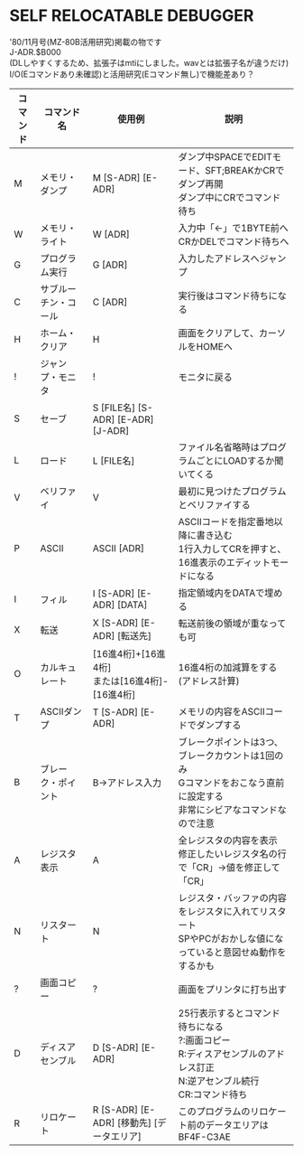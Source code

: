 # SELF RELOCATABLE DEBUGGER  
'80/11月号(MZ-80B活用研究)掲載の物です   
J-ADR.$B000  
(DLしやすくするため、拡張子はmtiにしました。wavとは拡張子名が違うだけ)  
I/O(Eコマンドあり未確認)と活用研究(Eコマンド無し)で機能差あり？
  
  |コマンド|コマンド名|使用例|説明|
  |---|---|---|---|
  |M|メモリ・ダンプ|M [S-ADR] [E-ADR]|ダンプ中SPACEでEDITモード、SFT;BREAKかCRでダンプ再開<BR>ダンプ中にCRでコマンド待ち|
  |W|メモリ・ライト|W [ADR]|入力中「←」で1BYTE前へ<BR>CRかDELでコマンド待ちへ|
  |G|プログラム実行|G [ADR]|入力したアドレスへジャンプ|
  |C|サブルーチン・コール|C [ADR]|実行後はコマンド待ちになる|
  |H|ホーム・クリア|H|画面をクリアして、カーソルをHOMEへ|
  |!|ジャンプ・モニタ|!|モニタに戻る|
  |S|セーブ|S [FILE名] [S-ADR] [E-ADR] [J-ADR]||
  |L|ロード|L [FILE名]|ファイル名省略時はプログラムごとにLOADするか聞いてくる|
  |V|ベリファイ|V|最初に見つけたプログラムとベリファイする|
  |P|ASCII|ASCII [ADR]|ASCIIコードを指定番地以降に書き込む<BR>1行入力してCRを押すと、16進表示のエディットモードになる|
  |I|フィル|I [S-ADR] [E-ADR] [DATA]|指定領域内をDATAで埋める|
  |X|転送|X [S-ADR] [E-ADR] [転送先]|転送前後の領域が重なっても可|
  |O|カルキュレート|[16進4桁]+[16進4桁]<BR>または[16進4桁]-[16進4桁]|16進4桁の加減算をする(アドレス計算)|
  |T|ASCIIダンプ|T [S-ADR] [E-ADR]|メモリの内容をASCIIコードでダンプする|
  |B|ブレーク・ポイント|B→アドレス入力|ブレークポイントは3つ、ブレークカウントは1回のみ<BR>Gコマンドをおこなう直前に設定する<BR>非常にシビアなコマンドなので注意|
  |A|レジスタ表示|A|全レジスタの内容を表示<BR>修正したいレジスタ名の行で「CR」→値を修正して「CR」|
  |N|リスタート|N|レジスタ・バッファの内容をレジスタに入れてリスタート<BR>SPやPCがおかしな値になっていると意図せぬ動作をするかも|
  |?|画面コピー|?|画面をプリンタに打ち出す|
  |D|ディスアセンブル|D [S-ADR] [E-ADR]|25行表示するとコマンド待ちになる<BR>?:画面コピー<BR>R:ディスアセンブルのアドレス訂正<BR>N:逆アセンブル続行<BR>CR:コマンド待ち|
  |R|リロケート|R [S-ADR] [E-ADR] [移動先] [データエリア]|このプログラムのリロケート前のデータエリアは BF4F-C3AE|
 
